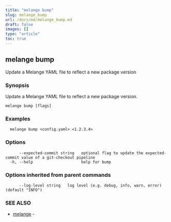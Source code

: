 ```yaml
---
title: "melange bump"
slug: melange_bump
url: /docs/md/melange_bump.md
draft: false
images: []
type: "article"
toc: true
---
```

## melange bump

Update a Melange YAML file to reflect a new package version

### Synopsis

Update a Melange YAML file to reflect a new package version.

```
melange bump [flags]
```

### Examples

```
  melange bump <config.yaml> <1.2.3.4>
```

### Options

```
      --expected-commit string   optional flag to update the expected-commit value of a git-checkout pipeline
  -h, --help                     help for bump
```

### Options inherited from parent commands

```
      --log-level string   log level (e.g. debug, info, warn, error) (default "INFO")
```

### SEE ALSO

* [melange](/docs/md/melange.md)	 - 

